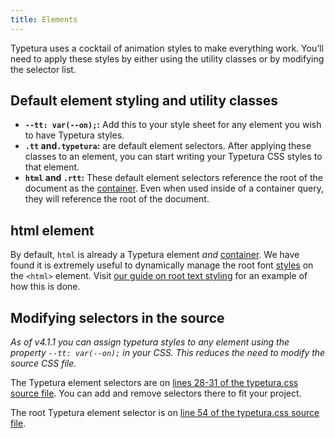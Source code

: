 ```yaml
---
title: Elements
---
```


Typetura uses a cocktail of animation styles to make everything work. You’ll need to apply these styles by either using the utility classes or by modifying the selector list.

## Default element styling and utility classes

- **`--tt: var(--on);`:** Add this to your style sheet for any element you wish to have Typetura styles.
- **`.tt` and`.typetura`:** are default element selectors. After applying these classes to an element, you can start writing your Typetura CSS styles to that element.
- **`html` and `.rtt`:** These default element selectors reference the root of the document as the [container](/reference/containers). Even when used inside of a container query, they will reference the root of the document.

## html element

By default, `html` is already a Typetura element _and_ [container](/reference/containers). We have found it is extremely useful to dynamically manage the root font [styles](/reference/styles) on the `<html>` element. Visit [our guide on root text styling](/guides/root-text) for an example of how this is done.

## Modifying selectors in the source

_As of v4.1.1 you can assign typetura styles to any element using the property `--tt: var(--on);` in your CSS. This reduces the need to modify the source CSS file._

The Typetura element selectors are on [lines 28-31 of the typetura.css source file](https://github.com/Typetura/Typetura/blob/v4/typetura.css#L28-L31). You can add and remove selectors there to fit your project.

The root Typetura element selector is on [line 54 of the typetura.css source file](https://github.com/Typetura/Typetura/blob/v4/typetura.css#L54).
